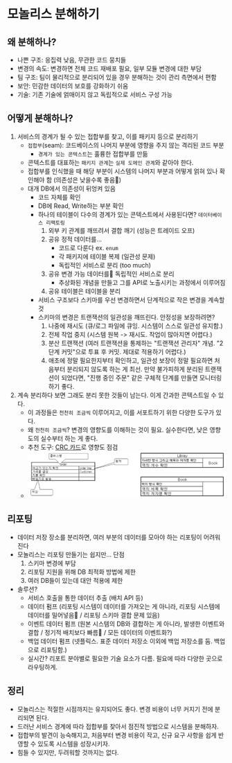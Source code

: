 # 모놀리스 분해하기

## 왜 분해하나?
- 나쁜 구조: 응집력 낮음, 무관한 코드 뭉치들
- 변경의 속도: 변경하면 전체 코드 재배포 필요, 일부 모듈 변경에 대한 부담
- 팀 구조: 팀이 물리적으로 분리되어 있을 경우 분해하는 것이 관리 측면에서 편함
- 보안: 민감한 데이터의 보호를 강화하기 쉬움
- 기술: 기존 기술에 얽매이지 않고 독립적으로 서비스 구성 가능


## 어떻게 분해하나?
1. 서비스의 경계가 될 수 있는 접합부를 찾고, 이를 패키지 등으로 분리하기
    - `접합부`(seam): 코드베이스의 나머지 부분에 영향을 주지 않는 격리된 코드 부분
        * `경계가 있는 콘텍스트`는 훌륭한 접합부를 만듦
    - 콘텍스트를 대표하는 `패키지 관계`는 `실제 도메인 관계`와 같아야 한다.
    - 접합부를 인식했을 때 해당 부분이 시스템의 나머지 부분과 어떻게 얽혀 있나 확인해야 함 (의존성은 낮을수록 좋음)
    - 대개 DB에서 의존성이 뒤엉켜 있음
        * 코드 자체를 확인
        * DB에 Read, Write하는 부분 확인
        * 하나의 테이블이 다수의 경계가 있는 콘텍스트에서 사용된다면? `데이터베이스 리팩토링`
            1. 외부 키 관계를 깨뜨려서 결합 깨기 (성능은 트레이드 오프)
            2. 공유 정적 데이터를...
                + 코드로 다룬다 ex. `enum`
                + 각 패키지에 테이블 복제 (일관성 문제)
                + 독립적인 서비스로 분리 (too much)
            3. 공유 변경 가능 데이터를 독립적인 서비스로 분리
                + 추상화된 개념을 만들고 그를 API로 노출시키는 과정에서 이루어짐 
            4. 공유 테이블은 테이블을 분리
        * 서비스 구조보다 스키마를 우선 변경하면서 단계적으로 작은 변경을 계속할 것
        * 스키마의 변경은 트랜잭션의 일관성을 깨뜨린다. 안정성을 보장하려면?
            1. 나중에 재시도 (큐/로그 파일에 큐잉. 시스템이 스스로 일관성 유지함.)
            2. 전체 작업 중지 (시스템 원복 -> 재시도. 작업이 많아지면 어렵다.)
            3. 분산 트랜잭션 (여러 트랜잭션을 통제하는 "트랜잭션 관리자" 개념. "2단계 커밋"으로 투표 후 커밋. 제대로 적용하기 어렵다.)
            4. 애초에 정말 필요한지부터 확인하고, 일관성 보장이 정말 필요하면 처음부터 분리되지 않도록 하는 게 최선. 만약 불가피하게 분리된 트랜잭션이 되었다면, "진행 중인 주문" 같은 구체적 단계를 만들면 모니터링하기 좋다.
2. 계속 분리하다 보면 그래도 분리 못한 것들이 남는다. 이게 간과한 콘텍스트일 수 있다.
    - 이 과정들은 `천천히 조금씩` 이루어지고, 이를 서포트하기 위한 다양한 도구가 있다.
    - 왜 `천천히 조금씩`? 변경의 영향도를 이해하는 것이 필요. 실수한다면, 낮은 영향도의 실수부터 하는 게 좋다.
    - 추천 도구: [CRC 카드](https://uiandwe.tistory.com/465)로 영향도 점검
    - ![async_2](../images/msa_5_crc.jpg)


## 리포팅
- 데이터 저장 장소를 분리하면, 여러 부분의 데이터를 모아야 하는 리포팅이 어려워진다
- 모놀리스는 리포팅 만들기는 쉽지만... 단점
    1. 스키마 변경에 부담
    2. 리포팅 지원을 위해 DB 최적화 방법에 제한
    3. 여러 DB들이 있는데 대안 적용에 제한
- 솔루션?
    * 서비스 호출을 통한 데이터 추출 (배치 API 등)
    * 데이터 펌프 (리포팅 시스템이 데이터를 가져오는 게 아니라, 리포팅 시스템에 데이터를 밀어넣음 / 리포팅 스키마 결합 문제 있음)
    * 이벤트 데이터 펌프 (원본 시스템의 DB와 결합하는 게 아니라, 발생한 이벤트와 결합 / 정기적 배치보다 빠름 / 모든 데이터의 이벤트화?)
    * 백업 데이터 펌프 (넷플릭스. 표준 데이터 저장소 이외에 백업 저장소를 둠. 백업으로 리포팅함.)
    * 실시간? 리포트 분야별로 필요한 기술 요소가 다름. 필요에 따라 다양한 곳으로 라우팅하게.


## 정리
- 모놀리스는 적절한 시점까지는 유지되어도 좋다. 변경 비용이 너무 커지기 전에 분리되면 된다.
- 드러난 서비스 경계에 따라 접합부를 찾아서 점진적 방법으로 시스템을 분해하자.
- 접합부의 발견이 능숙해지고, 처음부터 변경 비용이 작고, 신규 요구 사항을 쉽게 반영할 수 있도록 시스템을 성장시키자.
- 힘들 수 있지만, 두려워할 것까지는 없다.